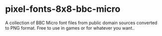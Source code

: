 # pixel-fonts-8x8-bbc-micro
 A collection of BBC Micro font files from public domain sources converted to PNG format. Free to use in games or for whatever you want..
